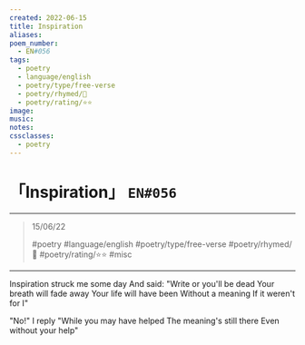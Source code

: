 ```yaml
---
created: 2022-06-15
title: Inspiration
aliases:
poem_number:
  - EN#056
tags:
  - poetry
  - language/english
  - poetry/type/free-verse
  - poetry/rhymed/🔴
  - poetry/rating/⭐⭐
image:
music:
notes:
cssclasses:
  - poetry
---
```

# 「Inspiration」 `EN#056`

---

> 15/06/22
> 
> #poetry 
> #language/english 
> #poetry/type/free-verse 
> #poetry/rhymed/🔴 
> #poetry/rating/⭐⭐ 
> #misc 

---

Inspiration struck me some day
And said: "Write or you'll be dead
Your breath will fade away
Your life will have been
Without a meaning
If it weren't for I"

"No!" I reply 
"While you may have helped
The meaning's still there
Even without your help"